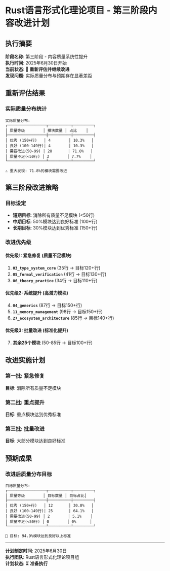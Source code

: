 # Rust语言形式化理论项目 - 第三阶段内容改进计划

## 执行摘要

**阶段名称**: 第三阶段 - 内容质量系统性提升  
**执行时间**: 2025年6月30日开始  
**当前状态**: 🔄 **重新评估并继续改进**  
**发现问题**: 实际质量分布与预期存在显著差距

## 重新评估结果

### 实际质量分布统计

```text
实际质量分布:
┌─────────────────┬──────────┬─────────┐
│ 质量等级        │ 模块数量 │ 占比    │
├─────────────────┼──────────┼─────────┤
│ 优秀 (150+行)   │ 4        │ 10.3%   │
│ 良好 (100-149行)│ 4        │ 10.3%   │
│ 需要改进(50-99) │ 28       │ 71.8%   │
│ 质量不足(<50行) │ 3        │ 7.7%    │
└─────────────────┴──────────┴─────────┘

⚠️ 重大发现: 71.8%的模块需要改进
```

## 第三阶段改进策略

### 目标设定

- **短期目标**: 消除所有质量不足模块 (<50行)
- **中期目标**: 50%模块达到良好标准 (100+行)
- **长期目标**: 30%模块达到优秀标准 (150+行)

### 改进优先级

#### 优先级1: 紧急修复 (质量不足模块)

1. **`03_type_system_core`** (35行 → 目标120+行)
2. **`05_formal_verification`** (41行 → 目标130+行)
3. **`06_theory_practice`** (34行 → 目标110+行)

#### 优先级2: 系统提升 (高潜力模块)

4. **`04_generics`** (87行 → 目标150+行)
5. **`11_memory_management`** (98行 → 目标150+行)
6. **`27_ecosystem_architecture`** (85行 → 目标140+行)

#### 优先级3: 批量改进 (标准化提升)

7. **其余25个模块** (50-85行 → 目标100+行)

## 改进实施计划

### 第一批: 紧急修复

**目标**: 消除所有质量不足模块

### 第二批: 重点提升

**目标**: 重点模块达到优秀标准

### 第三批: 批量改进

**目标**: 大部分模块达到良好标准

## 预期成果

### 改进后质量分布目标

```
目标质量分布:
┌─────────────────┬──────────┬─────────┐
│ 质量等级        │ 目标数量 │ 目标占比│
├─────────────────┼──────────┼─────────┤
│ 优秀 (150+行)   │ 12       │ 30.8%   │
│ 良好 (100-149行)│ 25       │ 64.1%   │
│ 需要改进(50-99) │ 2        │ 5.1%    │
│ 质量不足(<50行) │ 0        │ 0%      │
└─────────────────┴──────────┴─────────┘

🎯 目标: 94.9%模块达到良好以上标准
```

---

**计划制定时间**: 2025年6月30日  
**执行团队**: Rust语言形式化理论项目组  
**计划状态**: ⏳ **准备执行**
